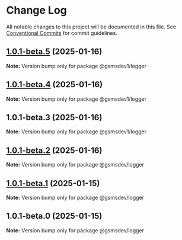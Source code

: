 # Change Log

All notable changes to this project will be documented in this file.
See [Conventional Commits](https://conventionalcommits.org) for commit guidelines.

## [1.0.1-beta.5](https://github.com/d-petrenko-gs/gsms-packages/compare/@gsmsdev1/logger@1.0.1-beta.4...@gsmsdev1/logger@1.0.1-beta.5) (2025-01-16)

**Note:** Version bump only for package @gsmsdev1/logger





## [1.0.1-beta.4](https://github.com/d-petrenko-gs/gsms-packages/compare/@gsmsdev1/logger@1.0.1-beta.3...@gsmsdev1/logger@1.0.1-beta.4) (2025-01-16)

**Note:** Version bump only for package @gsmsdev1/logger





## 1.0.1-beta.3 (2025-01-16)

**Note:** Version bump only for package @gsmsdev1/logger





## [1.0.1-beta.2](https://github.com/d-petrenko-gs/gsms-packages/compare/@gsmsdev/logger@1.0.1-beta.1...@gsmsdev/logger@1.0.1-beta.2) (2025-01-16)

**Note:** Version bump only for package @gsmsdev/logger





## [1.0.1-beta.1](https://github.com/d-petrenko-gs/gsms-packages/compare/@gsmsdev/logger@1.0.1-beta.0...@gsmsdev/logger@1.0.1-beta.1) (2025-01-15)

**Note:** Version bump only for package @gsmsdev/logger





## 1.0.1-beta.0 (2025-01-15)

**Note:** Version bump only for package @gsmsdev/logger
